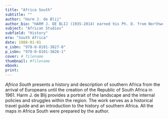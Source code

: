 ```yaml
---
title: "Africa South"
subtitle: ""
author: "Harm J. de Blij"
author_bio: "HARM J. DE BLIJ (1935-2014) earned his Ph. D. from Northwestern University in 1959 was later the John A. Hannah Professor of Geography at Michigan State University. De Blij was the geography editor on Good Morning America for seven years and was the author of many books, including Why Geography Matters: Three Challenges Facing America and The Power of Place: Geography, Destiny, and Globalization Rough Landscape."
subject: "African Studies"
subfield: "History"
era: "South Africa"
date: 1988-01-01
e_isbn: "978-0-8101-3827-8"
p_isbn: "978-0-8101-3826-1"
cover: # filename
thumbnail: #filename
ebook:
print:
---
```

_Africa South_ presents a history and description of southern Africa from the arrival of Europeans until the creation of the Republic of South Africa in 1961. Harm J. de Blij provides a portrait of the landscape and the internal policies and struggles within the region. The work serves as a historical travel guide and an introduction to the history of southern Africa. All the maps in Africa South were prepared by the author.
